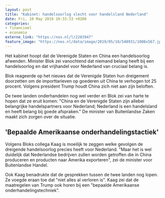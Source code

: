 ```yaml
---
layout: post
title: "Kabinet: handelsoorlog slecht voor handelsland Nederland"
date: Fri, 10 May 2019 10:33:33 +0200
categories: 
- financieel 
- economie 
externe_link: "https://nos.nl/l/2283947"
feature_image: "https://nos.nl/data/image/2019/05/10/548931/1008x567.jpg"
---
```


<p>Het kabinet hoopt dat de Verenigde Staten en China een handelsoorlog afwenden. Minister Blok zei vanochtend dat niemand belang heeft bij een handelsoorlog en dat vrijhandel voor Nederland van cruciaal belang is.</p>
<p>Blok reageerde op het nieuws dat de Verenigde Staten hun dreigement doorzetten om de importtarieven op goederen uit China te verhogen tot 25 procent. Volgens president Trump houdt China zich niet aan zijn beloften.</p>
<p>De twee landen onderhandelen nog wel verder en Blok zei van harte te hopen dat ze eruit komen: "China en de Verenigde Staten zijn allebei belangrijke handelspartners voor Nederland; Nederland is een handelsland en heeft belang bij goede afspraken." De minister van Buitenlandse Zaken maakt zich zorgen over de situatie.</p>
<h2>'Bepaalde Amerikaanse onderhandelingstactiek'</h2>
<p>Volgens Bloks collega Kaag is moeilijk te zeggen welke gevolgen de dreigende handelsoorlog precies heeft voor Nederland. "Maar het is wel duidelijk dat Nederlandse bedrijven zullen worden getroffen die in China produceren en producten naar Amerika exporteren", zei de minister voor Buitenlandse Handel.</p>
<p>Ook Kaag benadrukte dat de gesprekken tussen de twee landen nog lopen. Ze voegde eraan toe dat "niet alles al verloren is". Kaag zei dat de maatregelen van Trump ook horen bij een "bepaalde Amerikaanse onderhandelingstechniek".</p>
